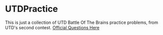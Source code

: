 # UTDPractice
This is just a collection of UTD Battle Of The Brains practice problems, from UTD's second contest.
[Official Questions Here](https://drive.google.com/file/d/15FPpLyPEmBEYsN2v-xhBCRGInEdwoHuv/view)
